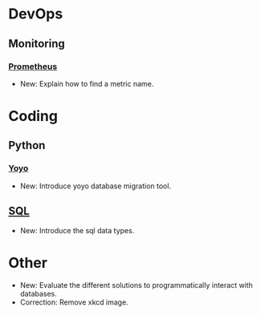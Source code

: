 # DevOps

## Monitoring

### [Prometheus](prometheus.md)

* New: Explain how to find a metric name.

# Coding

## Python

### [Yoyo](yoyo.md)

* New: Introduce yoyo database migration tool.

## [SQL](sql.md)

* New: Introduce the sql data types.

# Other

* New: Evaluate the different solutions to programmatically interact with databases.
* Correction: Remove xkcd image.

